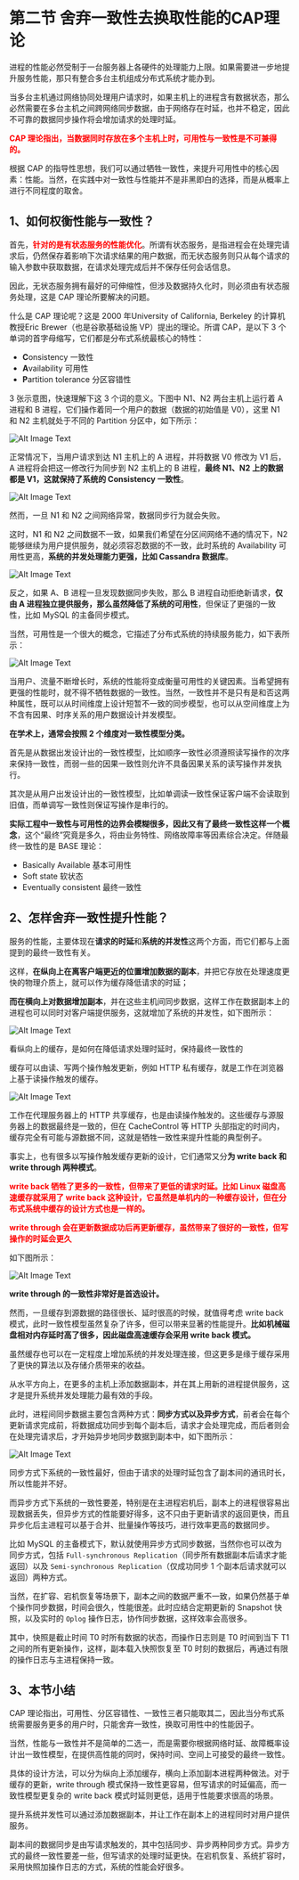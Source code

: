 # **第二节 舍弃一致性去换取性能的CAP理论**

进程的性能必然受制于一台服务器上各硬件的处理能力上限。如果需要进一步地提升服务性能，那只有整合多台主机组成分布式系统才能办到。

当多台主机通过网络协同处理用户请求时，如果主机上的进程含有数据状态，那么必然需要在多台主机之间跨网络同步数据，由于网络存在时延，也并不稳定，因此不可靠的数据同步操作将会增加请求的处理时延。

**<span style="color:red">CAP 理论指出，当数据同时存放在多个主机上时，可用性与一致性是不可兼得的。</span>**

根据 CAP 的指导性思想，我们可以通过牺牲一致性，来提升可用性中的核心因素：性能。当然，在实践中对一致性与性能并不是非黑即白的选择，而是从概率上进行不同程度的取舍。

## **1、如何权衡性能与一致性？**

首先，**<span style="color:red">针对的是有状态服务的性能优化</span>**。所谓有状态服务，是指进程会在处理完请求后，仍然保存着影响下次请求结果的用户数据，而无状态服务则只从每个请求的输入参数中获取数据，在请求处理完成后并不保存任何会话信息。

因此，无状态服务拥有最好的可伸缩性，但涉及数据持久化时，则必须由有状态服务处理，这是 CAP 理论所要解决的问题。

什么是 CAP 理论呢？这是 2000 年University of California, Berkeley 的计算机教授Eric Brewer（也是谷歌基础设施 VP）提出的理论。所谓 CAP，是以下 3 个单词的首字母缩写，它们都是分布式系统最核心的特性：

* **C**onsistency 一致性
* **A**vailability 可用性
* **P**artition tolerance 分区容错性

3 张示意图，快速理解下这 3 个词的意义。下图中 N1、N2 两台主机上运行着 A 进程和 B 进程，它们操作着同一个用户的数据（数据的初始值是 V0），这里 N1 和 N2 主机就处于不同的 Partition 分区中，如下所示：

![Alt Image Text](../images/chap3_2_1.png "Body image")

正常情况下，当用户请求到达 N1 主机上的 A 进程，并将数据 V0 修改为 V1 后，A 进程将会把这一修改行为同步到 N2 主机上的 B 进程，**最终 N1、N2 上的数据都是 V1，这就保持了系统的 Consistency 一致性**。

![Alt Image Text](../images/chap3_2_2.png "Body image")

然而，一旦 N1 和 N2 之间网络异常，数据同步行为就会失败。

这时，N1 和 N2 之间数据不一致，如果我们希望在分区间网络不通的情况下，N2 能够继续为用户提供服务，就必须容忍数据的不一致，此时系统的 Availability 可用性更高，**系统的并发处理能力更强，比如 Cassandra 数据库**。

![Alt Image Text](../images/chap3_2_3.png "Body image")

反之，如果 A、B 进程一旦发现数据同步失败，那么 B 进程自动拒绝新请求，**仅由 A 进程独立提供服务，那么虽然降低了系统的可用性**，但保证了更强的一致性，比如 MySQL 的主备同步模式。

当然，可用性是一个很大的概念，它描述了分布式系统的持续服务能力，如下表所示：

![Alt Image Text](../images/chap3_2_4.png "Body image")

当用户、流量不断增长时，系统的性能将变成衡量可用性的关键因素。当希望拥有更强的性能时，就不得不牺牲数据的一致性。当然，一致性并不是只有是和否这两种属性，既可以从时间维度上设计短暂不一致的同步模型，也可以从空间维度上为不含有因果、时序关系的用户数据设计并发模型。


**在学术上，通常会按照 2 个维度对一致性模型分类。**

首先是从数据出发设计出的一致性模型，比如顺序一致性必须遵照读写操作的次序来保持一致性，而弱一些的因果一致性则允许不具备因果关系的读写操作并发执行。

其次是从用户出发设计出的一致性模型，比如单调读一致性保证客户端不会读取到旧值，而单调写一致性则保证写操作是串行的。


**实际工程中一致性与可用性的边界会模糊很多，因此又有了最终一致性这样一个概念**，这个“最终”究竟是多久，将由业务特性、网络故障率等因素综合决定。伴随最终一致性的是 BASE 理论：

* Basically Available 基本可用性
* Soft state 软状态
* Eventually consistent 最终一致性

## **2、怎样舍弃一致性提升性能？**

服务的性能，主要体现在**请求的时延**和**系统的并发性**这两个方面，而它们都与上面提到的最终一致性有关。

这样，**在纵向上在离客户端更近的位置增加数据的副本**，并把它存放在处理速度更快的物理介质上，就可以作为缓存降低请求的时延；

**而在横向上对数据增加副本**，并在这些主机间同步数据，这样工作在数据副本上的进程也可以同时对客户端提供服务，这就增加了系统的并发性，如下图所示：

![Alt Image Text](../images/chap3_2_5.png "Body image")

看纵向上的缓存，是如何在降低请求处理时延时，保持最终一致性的

缓存可以由读、写两个操作触发更新，例如 HTTP 私有缓存，就是工作在浏览器上基于读操作触发的缓存。

![Alt Image Text](../images/chap3_2_6.png "Body image")

工作在代理服务器上的 HTTP 共享缓存，也是由读操作触发的。这些缓存与源服务器上的数据最终是一致的，但在 CacheControl 等 HTTP 头部指定的时间内，缓存完全有可能与源数据不同，这就是牺牲一致性来提升性能的典型例子。

事实上，也有很多以写操作触发缓存更新的设计，它们通常又分**为 write back 和 write through 两种模式**。

**<span style="color:red">write back 牺牲了更多的一致性，但带来了更低的请求时延。比如 Linux 磁盘高速缓存就采用了 write back 这种设计，它虽然是单机内的一种缓存设计，但在分布式系统中缓存的设计方式也是一样的。</span>**

**<span style="color:red">write through 会在更新数据成功后再更新缓存，虽然带来了很好的一致性，但写操作的时延会更久</span>**


如下图所示：

![Alt Image Text](../images/chap3_2_7.png "Body image")


**write through 的一致性非常好是首选设计。**

然而，一旦缓存到源数据的路径很长、延时很高的时候，就值得考虑 write back 模式，此时一致性模型虽然复杂了许多，但可以带来显著的性能提升。**比如机械磁盘相对内存延时高了很多，因此磁盘高速缓存会采用 write back 模式。**

虽然缓存也可以在一定程度上增加系统的并发处理连接，但这更多是缘于缓存采用了更快的算法以及存储介质带来的收益。

从水平方向上，在更多的主机上添加数据副本，并在其上用新的进程提供服务，这才是提升系统并发处理能力最有效的手段。

此时，进程间同步数据主要包含两种方式：**同步方式以及异步方式**，前者会在每个更新请求完成前，将数据成功同步到每个副本后，请求才会处理完成，而后者则会在处理完请求后，才开始异步地同步数据到副本中，如下图所示：

![Alt Image Text](../images/chap3_2_8.png "Body image")

同步方式下系统的一致性最好，但由于请求的处理时延包含了副本间的通讯时长，所以性能并不好。

而异步方式下系统的一致性要差，特别是在主进程宕机后，副本上的进程很容易出现数据丢失，但异步方式的性能要好得多，这不只由于更新请求的返回更快，而且异步化后主进程可以基于合并、批量操作等技巧，进行效率更高的数据同步。

比如 MySQL 的主备模式下，默认就使用异步方式同步数据，当然你也可以改为同步方式，包括 `Full-synchronous Replication`（同步所有数据副本后请求才能返回）以及 `Semi-synchronous Replication`（仅成功同步 1 个副本后请求就可以返回）两种方式。


当然，在扩容、宕机恢复等场景下，副本之间的数据严重不一致，如果仍然基于单个操作同步数据，时间会很久，性能很差。此时应结合定期更新的 Snapshot 快照，以及实时的 `Oplog` 操作日志，协作同步数据，这样效率会高很多。

其中，快照是截止时间 T0 时所有数据的状态，而操作日志则是 T0 时间到当下 T1 之间的所有更新操作，这样，副本载入快照恢复至 T0 时刻的数据后，再通过有限的操作日志与主进程保持一致。

## **3、本节小结**

CAP 理论指出，可用性、分区容错性、一致性三者只能取其二，因此当分布式系统需要服务更多的用户时，只能舍弃一致性，换取可用性中的性能因子。

当然，性能与一致性并不是简单的二选一，而是需要你根据网络时延、故障概率设计出一致性模型，在提供高性能的同时，保持时间、空间上可接受的最终一致性。

具体的设计方法，可以分为纵向上添加缓存，横向上添加副本进程两种做法。对于缓存的更新，write through 模式保持一致性更容易，但写请求的时延偏高，而一致性模型更复杂的 write back 模式时延则更低，适用于性能要求很高的场景。

提升系统并发性可以通过添加数据副本，并让工作在副本上的进程同时对用户提供服务。

副本间的数据同步是由写请求触发的，其中包括同步、异步两种同步方式。异步方式的最终一致性要差一些，但写请求的处理时延更快。在宕机恢复、系统扩容时，采用快照加操作日志的方式，系统的性能会好很多。